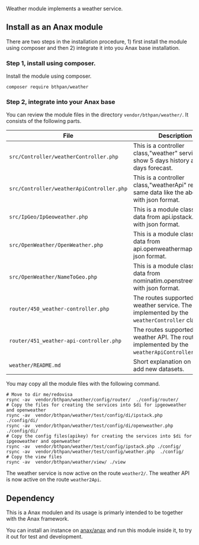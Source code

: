 Weather module implements a weather service.

Install as an Anax module
------------------------------------

There are two steps in the installation procedure, 1) first install the module using composer and then 2) integrate it into you Anax base installation.



### Step 1, install using composer.

Install the module using composer.

```
composer require bthpan/weather
```

### Step 2, integrate into your Anax base

You can review the module files in the directory `vendor/bthpan/weather/`. It consists of the following parts.

| File | Description |
|------|-------------|
| `src/Controller/weatherController.php` | This is a controller class,"weather" service to show 5 days history and 7 days forecast. |
| `src/Controller/weatherApiController.php` |This is a controller class,"weatherApi" return the same data like the above but with json format. |
| `src/IpGeo/IpGeoweather.php` | This is a module class, return data from api.ipstack.com with json format. |
| `src/OpenWeather/OpenWeather.php` | This is a module class, return data from api.openweathermap.org with json format. |
| `src/OpenWeather/NameToGeo.php` | This is a module class, return data from nominatim.openstreetmap.org with json format. |
| `router/450_weather-controller.php` | The routes supported for the weather service. The route is implemented by the `weatherController` class. |
| `router/451_weather-api-controller.php` |The routes supported for the weather API. The route is implemented by the `weatherApiController` class. |
| `weather/README.md` | Short explanation on how to add new datasets. |

You may copy all the module files with the following command.

```
# Move to dir me/redovisa
rsync -av  vendor/bthpan/weather/config/router/  ./config/router/
# Copy the files for creating the services into $di for ipgeoweather and openweather
rsync -av  vendor/bthpan/weather/test/config/di/ipstack.php  ./config/di/
rsync -av  vendor/bthpan/weather/test/config/di/openweather.php  ./config/di/
# Copy the config files(apikey) for creating the services into $di for ipgeoweather and openweather
rsync -av  vendor/bthpan/weather/test/config/ipstack.php ./config/
rsync -av  vendor/bthpan/weather/test/config/weather.php  ./config/
# Copy the view files
rsync -av  vendor/bthpan/weather/view/ ./view
```

The weather service is now active on the route `weather2/`.
The weather API is now active on the route `weather2Api`.


Dependency
------------------

This is a Anax modulen and its usage is primarly intended to be together with the Anax framework.

You can install an instance on [anax/anax](https://github.com/canax/anax) and run this module inside it, to try it out for test and development.
